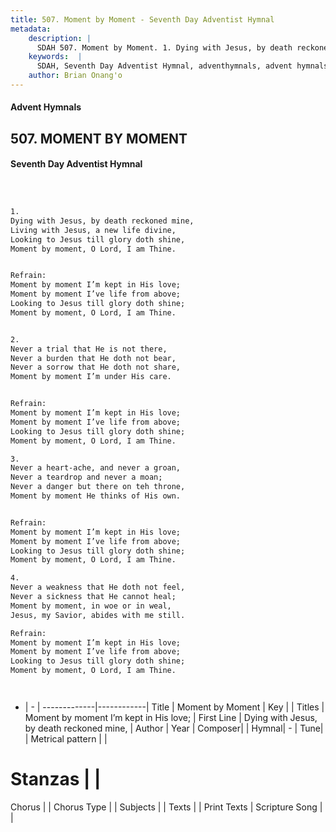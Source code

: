 ```yaml
---
title: 507. Moment by Moment - Seventh Day Adventist Hymnal
metadata:
    description: |
      SDAH 507. Moment by Moment. 1. Dying with Jesus, by death reckoned mine, Living with Jesus, a new life divine, Looking to Jesus till glory doth shine, Moment by moment, O Lord, I am Thine. 
    keywords:  |
      SDAH, Seventh Day Adventist Hymnal, adventhymnals, advent hymnals, Moment by Moment, Dying with Jesus, by death reckoned mine, ,Moment by moment I’m kept in His love;
    author: Brian Onang'o
---
```


#### Advent Hymnals
## 507. MOMENT BY MOMENT
#### Seventh Day Adventist Hymnal

```txt



1.
Dying with Jesus, by death reckoned mine,
Living with Jesus, a new life divine,
Looking to Jesus till glory doth shine,
Moment by moment, O Lord, I am Thine.


Refrain:
Moment by moment I’m kept in His love;
Moment by moment I’ve life from above;
Looking to Jesus till glory doth shine;
Moment by moment, O Lord, I am Thine.


2.
Never a trial that He is not there,
Never a burden that He doth not bear,
Never a sorrow that He doth not share,
Moment by moment I’m under His care.


Refrain:
Moment by moment I’m kept in His love;
Moment by moment I’ve life from above;
Looking to Jesus till glory doth shine;
Moment by moment, O Lord, I am Thine.

3.
Never a heart-ache, and never a groan,
Never a teardrop and never a moan;
Never a danger but there on teh throne,
Moment by moment He thinks of His own.


Refrain:
Moment by moment I’m kept in His love;
Moment by moment I’ve life from above;
Looking to Jesus till glory doth shine;
Moment by moment, O Lord, I am Thine.

4.
Never a weakness that He doth not feel,
Never a sickness that He cannot heal;
Moment by moment, in woe or in weal,
Jesus, my Savior, abides with me still.

Refrain:
Moment by moment I’m kept in His love;
Moment by moment I’ve life from above;
Looking to Jesus till glory doth shine;
Moment by moment, O Lord, I am Thine.




```

- |   -  |
-------------|------------|
Title | Moment by Moment |
Key |  |
Titles | Moment by moment I’m kept in His love; |
First Line | Dying with Jesus, by death reckoned mine, |
Author | 
Year | 
Composer|  |
Hymnal|  - |
Tune|  |
Metrical pattern | |
# Stanzas |  |
Chorus |  |
Chorus Type |  |
Subjects |  |
Texts |  |
Print Texts | 
Scripture Song |  |
  
